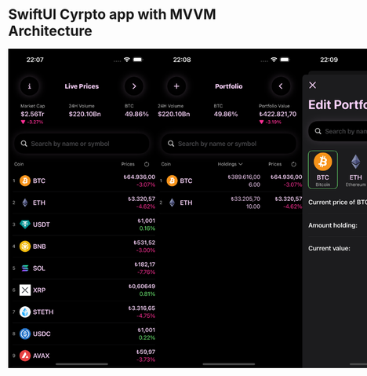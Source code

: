 
<h1>SwiftUI Cyrpto app with  MVVM Architecture</h1>


<div style="display: flex; "> 
<img src="https://raw.githubusercontent.com/SuayipEmre/SwiftUI-Crypto-App/main/CryptoApp/Assets.xcassets/Images/AppImages/crypto-home.imageset/crypto-home.png" alt="cyrpto app home view" width="300"/>

<img src="https://raw.githubusercontent.com/SuayipEmre/SwiftUI-Crypto-App/main/CryptoApp/Assets.xcassets/Images/AppImages/crypto-portfolio.imageset/crypto-portfolio.png" alt="cyrpto app portfolio view" width="300"/>


<img src="https://raw.githubusercontent.com/SuayipEmre/SwiftUI-Crypto-App/main/CryptoApp/Assets.xcassets/Images/AppImages/crypto-edit-portfolio.imageset/crypto-edit-portfolio.png" alt="cyrpto app edit portfolio view" width="300"/>

<img src="https://raw.githubusercontent.com/SuayipEmre/SwiftUI-Crypto-App/main/CryptoApp/Assets.xcassets/Images/AppImages/crypto-detail.imageset/crypto-detail.png" alt="cyrpto app detail view" width="300"/>

<img src="https://raw.githubusercontent.com/SuayipEmre/SwiftUI-Crypto-App/main/CryptoApp/Assets.xcassets/Images/AppImages/crypto-settings.imageset/crypto-settings.png" alt="cyrpto app settings view" width="300"/>

</div>
